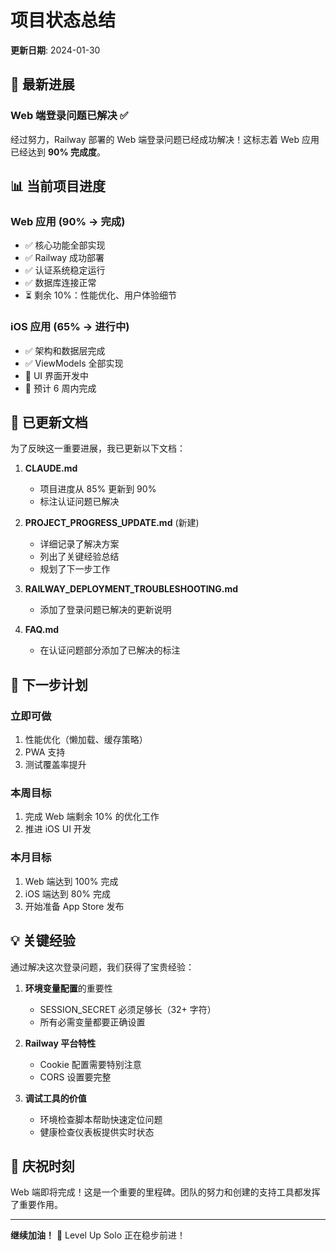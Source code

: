 # 项目状态总结
**更新日期**: 2024-01-30

## 🎉 最新进展

### Web 端登录问题已解决 ✅

经过努力，Railway 部署的 Web 端登录问题已经成功解决！这标志着 Web 应用已经达到 **90% 完成度**。

## 📊 当前项目进度

### Web 应用 (90% → 完成)
- ✅ 核心功能全部实现
- ✅ Railway 成功部署
- ✅ 认证系统稳定运行
- ✅ 数据库连接正常
- ⏳ 剩余 10%：性能优化、用户体验细节

### iOS 应用 (65% → 进行中)
- ✅ 架构和数据层完成
- ✅ ViewModels 全部实现
- 🔄 UI 界面开发中
- 📅 预计 6 周内完成

## 📝 已更新文档

为了反映这一重要进展，我已更新以下文档：

1. **CLAUDE.md**
   - 项目进度从 85% 更新到 90%
   - 标注认证问题已解决

2. **PROJECT_PROGRESS_UPDATE.md** (新建)
   - 详细记录了解决方案
   - 列出了关键经验总结
   - 规划了下一步工作

3. **RAILWAY_DEPLOYMENT_TROUBLESHOOTING.md**
   - 添加了登录问题已解决的更新说明

4. **FAQ.md**
   - 在认证问题部分添加了已解决的标注

## 🚀 下一步计划

### 立即可做
1. 性能优化（懒加载、缓存策略）
2. PWA 支持
3. 测试覆盖率提升

### 本周目标
1. 完成 Web 端剩余 10% 的优化工作
2. 推进 iOS UI 开发

### 本月目标
1. Web 端达到 100% 完成
2. iOS 端达到 80% 完成
3. 开始准备 App Store 发布

## 💡 关键经验

通过解决这次登录问题，我们获得了宝贵经验：

1. **环境变量配置**的重要性
   - SESSION_SECRET 必须足够长（32+ 字符）
   - 所有必需变量都要正确设置

2. **Railway 平台特性**
   - Cookie 配置需要特别注意
   - CORS 设置要完整

3. **调试工具的价值**
   - 环境检查脚本帮助快速定位问题
   - 健康检查仪表板提供实时状态

## 🎊 庆祝时刻

Web 端即将完成！这是一个重要的里程碑。团队的努力和创建的支持工具都发挥了重要作用。

---

**继续加油！** 🚀 Level Up Solo 正在稳步前进！